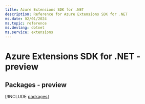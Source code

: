 ```yaml
---
title: Azure Extensions SDK for .NET
description: Reference for Azure Extensions SDK for .NET
ms.date: 02/01/2024
ms.topic: reference
ms.devlang: dotnet
ms.service: extensions
---
```

# Azure Extensions SDK for .NET - preview
## Packages - preview
[!INCLUDE [packages](extensions-index.md)]